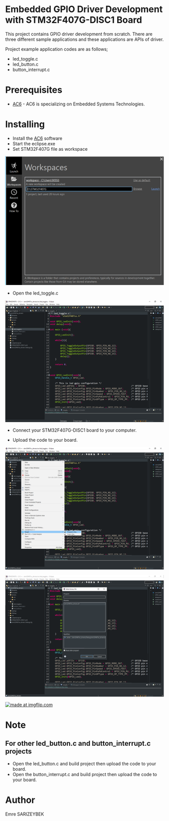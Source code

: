# Embedded GPIO Driver Development with STM32F407G-DISC1 Board

This project contains GPIO driver development from scratch. There are three different sample applications and these applications are APIs of driver. 

Project example application codes are as follows;
  - led_toggle.c
  - led_button.c
  - button_interrupt.c

# Prerequisites

* [AC6] - AC6 is specializing on Embedded Systems Technologies.

# Installing

* Install the [AC6] software
* Start the eclipse.exe
* Set STM32F407G file as workspace

![](https://raw.githubusercontent.com/Emre-Sarizeybek/STM32F407G-Embedded-Driver-Development/master/readme/workspace.png)

* Open the led_toggle.c

![](https://raw.githubusercontent.com/Emre-Sarizeybek/STM32F407G-Embedded-Driver-Development/master/readme/led_toggle.png)

* Connect your STM32F407G-DISC1 board to your computer.

* Upload the code to your board.

![](https://raw.githubusercontent.com/Emre-Sarizeybek/STM32F407G-Embedded-Driver-Development/master/readme/program_chip.png)

![](https://raw.githubusercontent.com/Emre-Sarizeybek/STM32F407G-Embedded-Driver-Development/master/readme/binary.png)

<a href="https://imgflip.com/gif/3n282k"><img src="https://i.imgflip.com/3n282k.gif" title="made at imgflip.com"/></a>

# Note
## For other led_button.c and button_interrupt.c projects
* Open the led_button.c and build project then upload the code to your board.
* Open the button_interrupt.c and build project then upload the code to your board.

# Author
Emre SARIZEYBEK














   [AC6]: <https://www.openstm32.org/HomePage>
